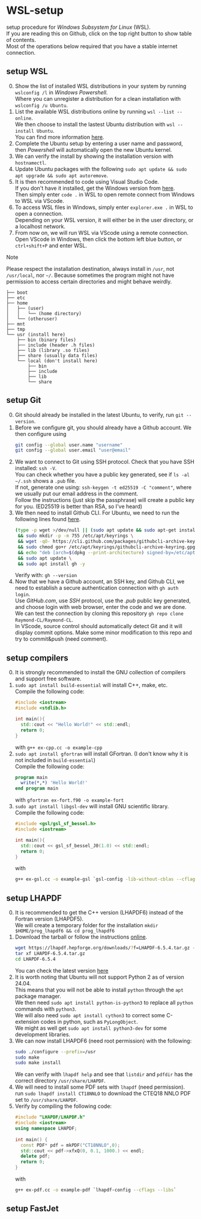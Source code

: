 # WSL-setup

setup procedure for *Windows Subsystem for Linux* (WSL). \
If you are reading this on Github, click on the top right button to show table of contents. \
Most of the operations below required that you have a stable internet connection.

	
## setup WSL

0. Show the list of installed WSL distributions in your system by running `wslconfig /l` in *Windows Powershell*. \
   Where you can unregister a distribution for a clean installation with `wslconfig /u Ubuntu`.
1. List the available WSL distributions online by running `wsl --list --online`. \
   We then choose to install the lastest Ubuntu distribution with `wsl --install Ubuntu`. \
   You can find more information [here](https://learn.microsoft.com/en-us/windows/wsl/).
2. Complete the Ubuntu setup by entering a user name and password, then *Powershell* will automatically open the new Ubuntu kernel.
3. We can verify the install by showing the installation version with `hostnamectl`.
4. Update Ubuntu packages with the following `sudo apt update && sudo apt upgrade && sudo apt autoremove`.
5. It is then recommended to code using Visual Studio Code. \
   If you don't have it installed, get the Windows version from [here](https://code.visualstudio.com/Download). \
   Then simply enter `code .` in WSL to open remote connect from Windows to WSL via VScode.
6. To access WSL files in Windows, simply enter `explorer.exe .` in WSL to open a connection. \
   Depending on your WSL version, it will either be in the user directory, or a localhost network.
7. From now on, we will run WSL via VScode using a remote connection. \
   Open VScode in Windows, then click the bottom left blue button, or `ctrl+shift+P` and enter WSL.

> [!NOTE]
> Please respect the installation destination, always install in `/usr`, not `/usr/local`, nor `~/`.
> Because sometimes the program might not have permission to access certain directories and might behave weirdly.
```
├── boot
├── etc
├── home
│   ├── (user)
│   │   └── (home directory)
│   └── (otheruser)
├── mnt
├── tmp
└── usr (install here)
    ├── bin (binary files)
    ├── include (header .h files)
    ├── lib (library .so files)
    ├── share (usually data files)
    └── local (don't install here)
        ├── bin
        ├── include
        ├── lib
        └── share
```

## setup Git

0. Git should already be installed in the latest Ubuntu, to verify, run `git --version`.
1. Before we configure git, you should already have a Github account. We then configure using
   ```bash
   git config --global user.name "username"
   git config --global user.email "user@email"
   ```
2. We want to connect to Git using SSH protocol. Check that you have SSH installed: `ssh -V`. \
   You can check whether you have a public key generated, see if `ls -al ~/.ssh` shows a `.pub` file. \
   If not, generate one using: `ssh-keygen -t ed25519 -C "comment"`, where we usually put our email address in the comment. \
   Follow the instructions (just skip the passphrase) will create a public key for you. (ED25519 is better than RSA, so I've heard)
3. We then need to install Github CLI. For Ubuntu, we need to run the following lines found [here](https://github.com/cli/cli/blob/trunk/docs/install_linux.md).
   ```bash
   (type -p wget >/dev/null || (sudo apt update && sudo apt-get install wget -y)) \
	&& sudo mkdir -p -m 755 /etc/apt/keyrings \
	&& wget -qO- https://cli.github.com/packages/githubcli-archive-keyring.gpg | sudo tee /etc/apt/keyrings/githubcli-archive-keyring.gpg > /dev/null \
	&& sudo chmod go+r /etc/apt/keyrings/githubcli-archive-keyring.gpg \
	&& echo "deb [arch=$(dpkg --print-architecture) signed-by=/etc/apt/keyrings/githubcli-archive-keyring.gpg] https://cli.github.com/packages stable main" | sudo tee /etc/apt/sources.list.d/github-cli.list > /dev/null \
	&& sudo apt update \
	&& sudo apt install gh -y
   ```
   Verify with: `gh --version`
4. Now that we have a Github account, an SSH key, and Github CLI, we need to establish a secure authentication connection with `gh auth login`. \
   Use *GitHub.com*, use *SSH* protocol, use the *.pub* public key generated, and choose login with web browser, enter the code and we are done. \
   We can test the connection by cloning this repository `gh repo clone Raymond-CL/Raymond-CL`. \
   In VScode, source control should automatically detect Git and it will display commit options. Make some minor modification to this repo and try to commit&push (need comment). 

## setup compilers

0. It is strongly recommended to install the GNU collection of compilers and support free software.
1. `sudo apt install build-essential` will install C++, make, etc. \
   Compile the following code:
   ```cpp
   #include <iostream>
   #include <stdlib.h>

   int main(){
     std::cout << "Hello World!" << std::endl;
     return 0;
   }
   ```
   with `g++ ex-cpp.cc -o example-cpp`
2. `sudo apt install gfortran` will install GFortran. (I don't know why it is not included in `build-essential`) \
   Compile the following code:
   ```fortran
   program main
     write(*,*) 'Hello World!'
   end program main
   ```
   with `gfortran ex-fort.f90 -o example-fort`
3. `sudo apt install libgsl-dev` will install GNU scientific library. \
   Compile the following code:
   ```cpp
   #include <gsl/gsl_sf_bessel.h>
   #include <iostream>

   int main(){
     std::cout << gsl_sf_bessel_J0(1.0) << std::endl;
     return 0;
   }
   ```
   with 
   ```bash
   g++ ex-gsl.cc -o example-gsl `gsl-config -lib-without-cblas --cflags`
   ```

## setup LHAPDF

0. It is recommended to get the C++ version (LHAPDF6) instead of the Fortran version (LHAPDF5). \
   We will create a temporary folder for the installation `mkdir $HOME/prog_lhapdf6 && cd prog_lhapdf6`
1. Download the tarball or follow the instructions [online](https://lhapdf.hepforge.org/install.html).
   ```bash
   wget https://lhapdf.hepforge.org/downloads/?f=LHAPDF-6.5.4.tar.gz -O LHAPDF-6.5.4.tar.gz
   tar xf LHAPDF-6.5.4.tar.gz
   cd LHAPDF-6.5.4
   ```
   You can check the latest version [here](https://lhapdf.hepforge.org/downloads/)
2. It is worth noting that Ubuntu will not support Python 2 as of version 24.04. \
   This means that you will not be able to install `python` through the `apt` package manager. \
   We then need `sudo apt install python-is-python3` to replace all `python` commands with `python3`. \
   We will also need `sudo apt install cython3` to correct some C-extension codes in python, such as `PyLongObject`. \
   We might as well get `sudo apt install python3-dev` for some development libraries.
3. We can now install LHAPDF6 (need root permission) with the following:
   ```bash
   sudo ./configure --prefix=/usr
   sudo make
   sudo make install
   ```
   We can verify with `lhapdf help` and see that `listdir` and `pdfdir` has the correct directory `/usr/share/LHAPDF`.
4. We will need to install some PDF sets with `lhapdf` (need permission). \
   run `sudo lhapdf install CT18NNLO` to download the CTEQ18 NNLO PDF set to `/usr/share/LHAPDF`.
5. Verify by compiling the following code:
   ```cpp
   #include "LHAPDF/LHAPDF.h"
   #include <iostream>
   using namespace LHAPDF;
 
   int main() { 
     const PDF* pdf = mkPDF("CT18NNLO",0);
     std::cout << pdf->xfxQ(0, 0.1, 1000.) << endl;
     delete pdf;
     return 0;
   }
   ```
   with
   ```bash
   g++ ex-pdf.cc -o example-pdf `lhapdf-config --cflags --libs`
   ```

## setup FastJet
